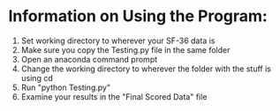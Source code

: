# Information on Using the Program:

1. Set working directory to wherever your SF-36 data is
2. Make sure you copy the Testing.py file in the same folder
3. Open an anaconda command prompt
4. Change the working directory to wherever the folder with the stuff is using cd
5. Run "python Testing.py"
6. Examine your results in the "Final Scored Data" file